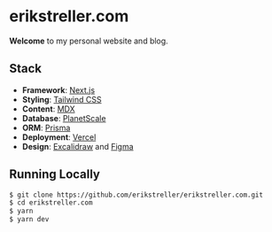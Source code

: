 # erikstreller.com

**Welcome** to my personal website and blog.

## Stack

- **Framework**: [Next.js](https://nextjs.org/)
- **Styling**: [Tailwind CSS](https://tailwindcss.com/)
- **Content**: [MDX](https://mdxjs.com/)
- **Database**: [PlanetScale](https://planetscale.com/)
- **ORM**: [Prisma](https://www.prisma.io/)
- **Deployment**: [Vercel](https://vercel.com)
- **Design**: [Excalidraw](https://excalidraw.com/) and [Figma](https://figma.com/)

## Running Locally

```bash
$ git clone https://github.com/erikstreller/erikstreller.com.git
$ cd erikstreller.com
$ yarn
$ yarn dev
```

